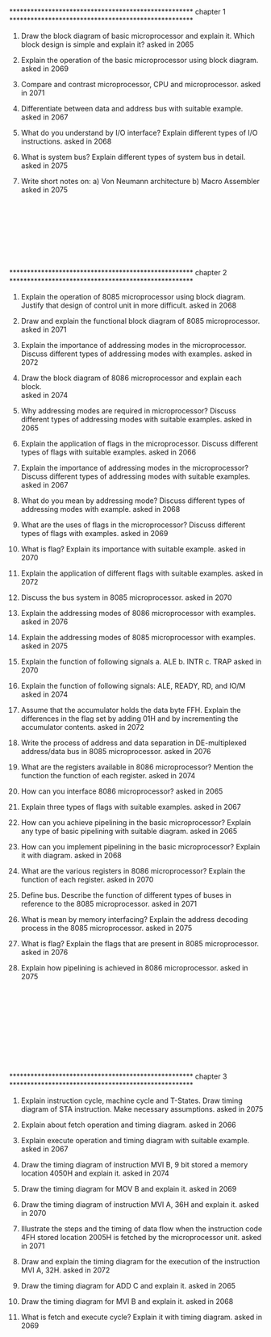 **************************************************** chapter 1 ****************************************************


1. Draw the block diagram of basic microprocessor and explain it. Which block design is simple and explain it?
asked in 2065

2. Explain the operation of the basic microprocessor using block diagram.
asked in 2069

3. Compare and contrast microprocessor, CPU and microprocessor.
asked in 2071

4. Differentiate between data and address bus with suitable example.
asked in 2067

5. What do you understand by I/O interface? Explain different types of I/O instructions.
asked in 2068

6. What is system bus? Explain different types of system bus in detail.
asked in 2075

7. Write short notes on:
    a) Von Neumann architecture
    b) Macro Assembler
asked in 2075

<br>
<br>
<br>
<br>
<br>
<br>
<br>












**************************************************** chapter 2 ****************************************************

1. Explain the operation of 8085 microprocessor using block diagram. Justify that design of control unit in more difficult.
asked in 2068

2. Draw and explain the functional block diagram of 8085 microprocessor.
asked in 2071

3. Explain the importance of addressing modes in the microprocessor. Discuss different types of addressing modes with examples.
asked in 2072

4. Draw the block diagram of 8086 microprocessor and explain each block.  
asked in 2074

5. Why addressing modes are required in microprocessor? Discuss different types of addressing modes with suitable examples.
asked in 2065

6. Explain the application of flags in the microprocessor. Discuss different types of flags with suitable examples.
asked in 2066

7. Explain the importance of addressing modes in the microprocessor? Discuss different types of addressing modes with suitable examples.
asked in 2067

8. What do you mean by addressing mode? Discuss different types of addressing modes with example.
asked in 2068

9. What are the uses of flags in the microprocessor? Discuss different types of flags with examples.
asked in 2069

10. What is flag? Explain its importance with suitable example.
asked in 2070

11. Explain the application of different flags with suitable examples.
asked in 2072

12. Discuss the bus system in 8085 microprocessor.
asked in 2070

13. Explain the addressing modes of 8086 microprocessor with examples.
asked in 2076

14. Explain the addressing modes of 8085 microprocessor with examples.
asked in 2075

15. Explain the function of following signals
    a. ALE
    b. INTR
    c. TRAP
asked in 2070

16. Explain the function of following signals:
    ALE, READY, RD, and IO/M
asked in 2074

17. Assume that the accumulator holds the data byte FFH. Explain the differences in the flag set by 
adding 01H and by incrementing the accumulator contents.
asked in 2072

18. Write the process of address and data separation in DE-multiplexed address/data bus in 8085 microprocessor.
asked in 2076

19. What are the registers available in 8086 microprocessor? Mention the function the function of each register.
asked in 2074

20. How can you interface 8086 microprocessor?
asked in 2065

21. Explain three types of flags with suitable examples.
asked in 2067

22. How can you achieve pipelining in the basic microprocessor? Explain any type of basic pipelining with suitable diagram.
asked in 2065

23. How can you implement pipelining in the basic microprocessor? Explain it with diagram.
asked in 2068

24. What are the various registers in 8086 microprocessor? Explain the function of each register.
asked in 2070

25. Define bus. Describe the function of different types of buses in reference to the 8085 microprocessor.
asked in 2071

26. What is mean by memory interfacing? Explain the address decoding process in the 8085 microprocessor.
asked in 2075

27. What is flag? Explain the flags that are present in 8085 microprocessor.
asked in 2076

28. Explain how pipelining is achieved in 8086 microprocessor.
asked in 2075



<br><br><br><br><br><br><br><br><br>















**************************************************** chapter 3 ****************************************************


1. Explain instruction cycle, machine cycle and T-States. Draw timing diagram of STA instruction. Make necessary assumptions.
asked in 2075

2. Explain about fetch operation and timing diagram.
asked in 2066

3. Explain execute operation and timing diagram with suitable example.
asked in 2067

4. Draw the timing diagram of instruction MVI B, 9 bit stored a memory location 4050H and explain it.
asked in 2074

5. Draw the timing diagram for MOV B and explain it.
asked in 2069

6. Draw the timing diagram of instruction MVI A, 36H and explain it.
asked in 2070

7. Illustrate the steps and the timing of data flow when the instruction code 4FH stored location 2005H is fetched by the microprocessor unit.
asked in 2071

8. Draw and explain the timing diagram for the execution of the instruction MVI A, 32H.
asked in 2072

9. Draw the timing diagram for ADD C and explain it.
asked in 2065

10. Draw the timing diagram for MVI B and explain it.
asked in 2068

11. What is fetch and execute cycle? Explain it with timing diagram.
asked in 2069
